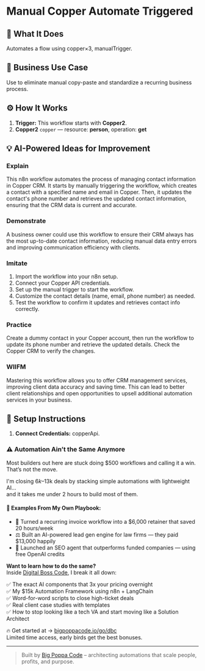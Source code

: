 # Manual Copper Automate Triggered
  ## 🚀 What It Does
  Automates a flow using copper×3, manualTrigger.
  
  ## 💼 Business Use Case
  Use to eliminate manual copy-paste and standardize a recurring business process.
  
  ## ⚙️ How It Works
  1. **Trigger:** This workflow starts with **Copper2**.
  2. **Copper2** `copper` — resource: **person**, operation: **get**
  
  ## 💡 AI-Powered Ideas for Improvement
  ### Explain
This n8n workflow automates the process of managing contact information in Copper CRM. It starts by manually triggering the workflow, which creates a contact with a specified name and email in Copper. Then, it updates the contact's phone number and retrieves the updated contact information, ensuring that the CRM data is current and accurate.

### Demonstrate
A business owner could use this workflow to ensure their CRM always has the most up-to-date contact information, reducing manual data entry errors and improving communication efficiency with clients.

### Imitate
1. Import the workflow into your n8n setup.
2. Connect your Copper API credentials.
3. Set up the manual trigger to start the workflow.
4. Customize the contact details (name, email, phone number) as needed.
5. Test the workflow to confirm it updates and retrieves contact info correctly.

### Practice
Create a dummy contact in your Copper account, then run the workflow to update its phone number and retrieve the updated details. Check the Copper CRM to verify the changes.

### WIIFM
Mastering this workflow allows you to offer CRM management services, improving client data accuracy and saving time. This can lead to better client relationships and open opportunities to upsell additional automation services in your business.
  
  ## 🔧 Setup Instructions
  1. **Connect Credentials:** copperApi.
  
### ⚠️ Automation Ain’t the Same Anymore

Most builders out here are stuck doing $500 workflows and calling it a win.  
That’s not the move.  

I'm closing $6k–$13k deals by stacking simple automations with lightweight AI...  
and it takes me under 2 hours to build most of them.

#### 🧠 Examples From My Own Playbook:
- 🔁 Turned a recurring invoice workflow into a $6,000 retainer that saved 20 hours/week  
- ⚖️ Built an AI-powered lead gen engine for law firms — they paid $13,000 happily  
- 🚀 Launched an SEO agent that outperforms funded companies — using free OpenAI credits  

**Want to learn how to do the same?**  
Inside [Digital Boss Code](https://bigpoppacode.io/go/dbc), I break it all down:

✅ The exact AI components that 3x your pricing overnight  
✅ My $15k Automation Framework using n8n + LangChain  
✅ Word-for-word scripts to close high-ticket deals  
✅ Real client case studies with templates  
✅ How to stop looking like a tech VA and start moving like a Solution Architect  

🔥 Get started at → [bigpoppacode.io/go/dbc](https://bigpoppacode.io/go/dbc)  
Limited time access, early birds get the best bonuses.

---
> Built by [Big Poppa Code](https://bigpoppacode.io) – architecting automations that scale people, profits, and purpose.
  